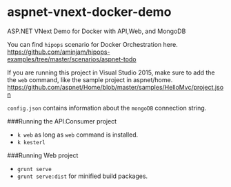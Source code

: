 aspnet-vnext-docker-demo
========================

ASP.NET VNext Demo for Docker with API,Web, and MongoDB

You can find `hipops` scenario for Docker Orchestration here. https://github.com/aminjam/hipops-examples/tree/master/scenarios/aspnet-todo

If you are running this project in Visual Studio 2015, make sure to add the the `web` command, 
like the sample project in aspnet/home. https://github.com/aspnet/Home/blob/master/samples/HelloMvc/project.json

`config.json` contains information about the `mongoDB` connection string. 

###Running the API.Consumer project 
- `k web` as long as `web` command is installed.
- `k kesterl`

###Running Web project
- `grunt serve`
- `grunt serve:dist` for minified build packages.
